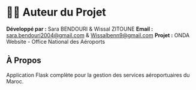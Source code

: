 # 👩‍💻 Auteur du Projet

**Développé par :** Sara BENDOURI & Wissal ZITOUNE
**Email :** sara.bendouri2004@gmail.com   &  Wissalbenn9@gmail.com
**Projet :** ONDA Website - Office National des Aéroports  

## À Propos
Application Flask complète pour la gestion des services aéroportuaires du Maroc.
